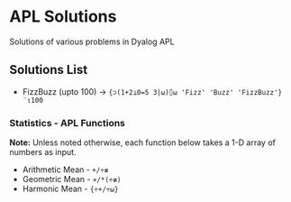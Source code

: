 # APL Solutions
Solutions of various problems in Dyalog APL

## Solutions List
- FizzBuzz (upto 100) -> `{⊃(1+2⊥0=5 3|⍵)⌷⍵ 'Fizz' 'Buzz' 'FizzBuzz'}¨⍳100`

### Statistics - APL Functions
**Note:** Unless noted otherwise, each function below takes a 1-D array of numbers as input.
- Arithmetic Mean - `+/÷≢`
- Geometric  Mean - `×/*(÷≢)`
- Harmonic   Mean - `{÷+/÷⍵}`
